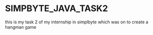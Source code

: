 # SIMPBYTE_JAVA_TASK2
this is my task 2 of my internship in simplbyte which was on to create a hangman game
